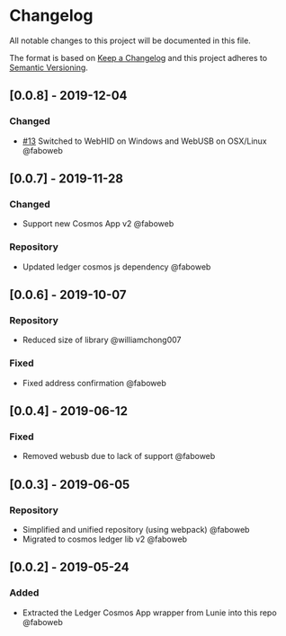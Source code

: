 # Changelog

All notable changes to this project will be documented in this file.

The format is based on [Keep a Changelog](http://keepachangelog.com/en/1.0.0/)
and this project adheres to [Semantic Versioning](http://semver.org/spec/v2.0.0.html).

<!-- SIMSALA --> <!-- DON'T DELETE, used for automatic changelog updates -->

## [0.0.8] - 2019-12-04

### Changed

- [#13](https://github.com/cosmos/lunie/pull/13) Switched to WebHID on Windows and WebUSB on OSX/Linux @faboweb

## [0.0.7] - 2019-11-28

### Changed

- Support new Cosmos App v2 @faboweb

### Repository

- Updated ledger cosmos js dependency @faboweb


## [0.0.6] - 2019-10-07


### Repository

- Reduced size of library @williamchong007

### Fixed

- Fixed address confirmation @faboweb

## [0.0.4] - 2019-06-12

### Fixed

- Removed webusb due to lack of support @faboweb

## [0.0.3] - 2019-06-05

### Repository

- Simplified and unified repository (using webpack) @faboweb
- Migrated to cosmos ledger lib v2 @faboweb

## [0.0.2] - 2019-05-24

### Added

- Extracted the Ledger Cosmos App wrapper from Lunie into this repo @faboweb